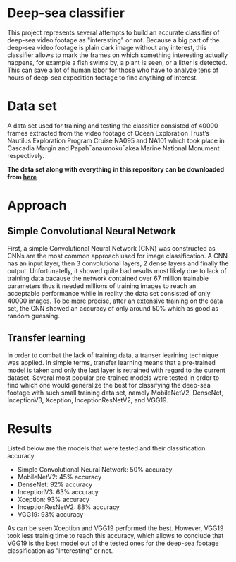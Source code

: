 # Deep-sea classifier
This project represents several attempts to build an accurate classifier of deep-sea video footage as "interesting" or not.
Because a big part of the deep-sea video footage is plain dark image without any interest, this classifier allows to mark the frames on which something interesting actually happens, for example a fish swims by, a plant is seen, or a litter is detected.
This can save a lot of human labor for those who have to analyze tens of hours of deep-sea expedition footage to find anything of interest.

# Data set
A data set used for training and testing the classifier consisted of 40000 frames extracted from the video footage of Ocean Exploration
Trust’s Nautilus Exploration Program Cruise NA095 and NA101 which took place in Cascadia Margin and Papah¯anaumoku¯akea Marine National Monument respectively.

**The data set along with everything in this repository can be downloaded from [here](https://1drv.ms/u/s!AsQgIUPpz0Thl0ByAukM0EukzqsD?e=iyDrr4)**

# Approach

## Simple Convolutional Neural Network
First, a simple Convolutional Neural Network (CNN) was constructed as CNNs are the most common approach used for image classification.
A CNN has an input layer, then 3 convolutional layers, 2 dense layers and finally the output.
Unfortunatelly, it showed quite bad results most likely due to lack of training data bacause the network contained over 67 million trainable parameters thus it needed millions of training images to reach an acceptable performance while in reality the data set consisted of only 40000 images.
To be more precise, after an extensive training on the data set, the CNN showed an accuracy of only around 50% which as good as random guessing.

## Transfer learning
In order to combat the lack of training data, a transer learining technique was applied. In simple terms, transfer learning means that a pre-trained model is taken and only the last layer is retrained with regard to the current dataset.
Several most popular pre-trained models were tested in order to find which one would generalize the best for classifying the deep-sea footage with such small training data set, namely MobileNetV2, DenseNet, InceptionV3, Xception, InceptionResNetV2, and VGG19.

# Results
Listed below are the models that were tested and their classification accuracy
- Simple Convolutional Neural Network: 50% accuracy
- MobileNetV2: 45% accuracy
- DenseNet: 92% accuracy
- InceptionV3: 63% accuracy
- Xception: 93% accuracy
- InceptionResNetV2: 88% accuracy
- VGG19: 93% accuracy

As can be seen Xception and VGG19 performed the best. However, VGG19 took less trainig time to reach this accuracy, which allows to conclude that VGG19 is the best model out of the tested ones for the deep-sea footage classification as "interesting" or not.
